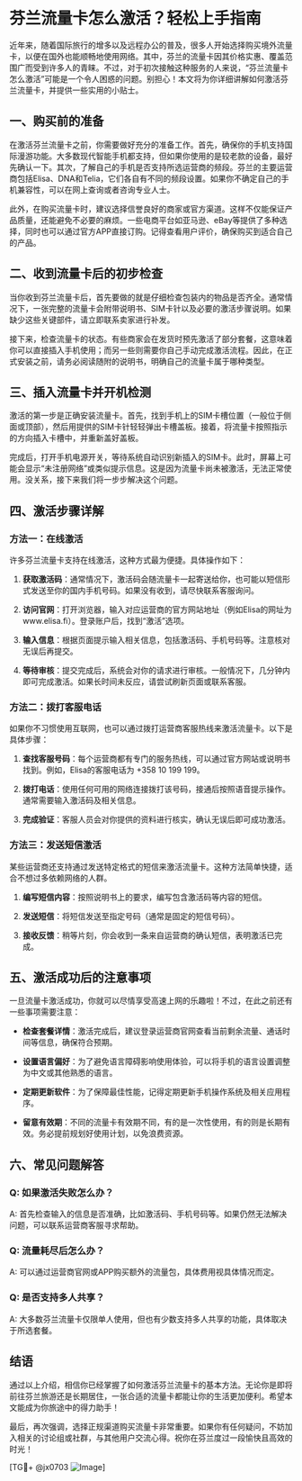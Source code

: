 # 芬兰流量卡怎么激活？轻松上手指南

近年来，随着国际旅行的增多以及远程办公的普及，很多人开始选择购买境外流量卡，以便在国外也能顺畅地使用网络。其中，芬兰的流量卡因其价格实惠、覆盖范围广而受到许多人的青睐。不过，对于初次接触这种服务的人来说，“芬兰流量卡怎么激活”可能是一个令人困惑的问题。别担心！本文将为你详细讲解如何激活芬兰流量卡，并提供一些实用的小贴士。

## 一、购买前的准备

在激活芬兰流量卡之前，你需要做好充分的准备工作。首先，确保你的手机支持国际漫游功能。大多数现代智能手机都支持，但如果你使用的是较老款的设备，最好先确认一下。其次，了解自己的手机是否支持所选运营商的频段。芬兰的主要运营商包括Elisa、DNA和Telia，它们各自有不同的频段设置。如果你不确定自己的手机兼容性，可以在网上查询或者咨询专业人士。

此外，在购买流量卡时，建议选择信誉良好的商家或官方渠道。这样不仅能保证产品质量，还能避免不必要的麻烦。一些电商平台如亚马逊、eBay等提供了多种选择，同时也可以通过官方APP直接订购。记得查看用户评价，确保购买到适合自己的产品。

## 二、收到流量卡后的初步检查

当你收到芬兰流量卡后，首先要做的就是仔细检查包装内的物品是否齐全。通常情况下，一张完整的流量卡会附带说明书、SIM卡针以及必要的激活步骤说明。如果缺少这些关键部件，请立即联系卖家进行补发。

接下来，检查流量卡的状态。有些商家会在发货时预先激活了部分套餐，这意味着你可以直接插入手机使用；而另一些则需要你自己手动完成激活流程。因此，在正式安装之前，请务必阅读随附的说明书，明确自己的流量卡属于哪种类型。

## 三、插入流量卡并开机检测

激活的第一步是正确安装流量卡。首先，找到手机上的SIM卡槽位置（一般位于侧面或顶部），然后用提供的SIM卡针轻轻弹出卡槽盖板。接着，将流量卡按照指示的方向插入卡槽中，并重新盖好盖板。

完成后，打开手机电源开关，等待系统自动识别新插入的SIM卡。此时，屏幕上可能会显示“未注册网络”或类似提示信息。这是因为流量卡尚未被激活，无法正常使用。没关系，接下来我们将一步步解决这个问题。

## 四、激活步骤详解

### 方法一：在线激活
许多芬兰流量卡支持在线激活，这种方式最为便捷。具体操作如下：

1. **获取激活码**：通常情况下，激活码会随流量卡一起寄送给你，也可能以短信形式发送至你的国内手机号码。如果没有收到，请尽快联系客服询问。
   
2. **访问官网**：打开浏览器，输入对应运营商的官方网站地址（例如Elisa的网址为www.elisa.fi）。登录账户后，找到“激活”选项。

3. **输入信息**：根据页面提示输入相关信息，包括激活码、手机号码等。注意核对无误后再提交。

4. **等待审核**：提交完成后，系统会对你的请求进行审核。一般情况下，几分钟内即可完成激活。如果长时间未反应，请尝试刷新页面或联系客服。

### 方法二：拨打客服电话
如果你不习惯使用互联网，也可以通过拨打运营商客服热线来激活流量卡。以下是具体步骤：

1. **查找客服号码**：每个运营商都有专门的服务热线，可以通过官方网站或说明书找到。例如，Elisa的客服电话为 +358 10 199 199。

2. **拨打电话**：使用任何可用的网络连接拨打该号码，接通后按照语音提示操作。通常需要输入激活码及相关信息。

3. **完成验证**：客服人员会对你提供的资料进行核实，确认无误后即可成功激活。

### 方法三：发送短信激活
某些运营商还支持通过发送特定格式的短信来激活流量卡。这种方法简单快捷，适合不想过多依赖网络的人群。

1. **编写短信内容**：按照说明书上的要求，编写包含激活码等内容的短信。

2. **发送短信**：将短信发送至指定号码（通常是固定的短信号码）。

3. **接收反馈**：稍等片刻，你会收到一条来自运营商的确认短信，表明激活已完成。

## 五、激活成功后的注意事项

一旦流量卡激活成功，你就可以尽情享受高速上网的乐趣啦！不过，在此之前还有一些事项需要注意：

- **检查套餐详情**：激活完成后，建议登录运营商官网查看当前剩余流量、通话时间等信息，确保符合预期。
  
- **设置语言偏好**：为了避免语言障碍影响使用体验，可以将手机的语言设置调整为中文或其他熟悉的语言。

- **定期更新软件**：为了保障最佳性能，记得定期更新手机操作系统及相关应用程序。

- **留意有效期**：不同的流量卡有效期不同，有的是一次性使用，有的则是长期有效。务必提前规划好使用计划，以免浪费资源。

## 六、常见问题解答

### Q: 如果激活失败怎么办？
A: 首先检查输入的信息是否准确，比如激活码、手机号码等。如果仍然无法解决问题，可以联系运营商客服寻求帮助。

### Q: 流量耗尽后怎么办？
A: 可以通过运营商官网或APP购买额外的流量包，具体费用视具体情况而定。

### Q: 是否支持多人共享？
A: 大多数芬兰流量卡仅限单人使用，但也有少数支持多人共享的功能，具体取决于所选套餐。

## 结语

通过以上介绍，相信你已经掌握了如何激活芬兰流量卡的基本方法。无论你是即将前往芬兰旅游还是长期居住，一张合适的流量卡都能让你的生活更加便利。希望本文能成为你旅途中的得力助手！

最后，再次强调，选择正规渠道购买流量卡非常重要。如果你有任何疑问，不妨加入相关的讨论组或社群，与其他用户交流心得。祝你在芬兰度过一段愉快且高效的时光！

[TG💪+ @jx0703 ![Image](https://github.com/user-attachments/assets/dbca1d08-cadb-493c-b0ec-ad6f7a83f270)]